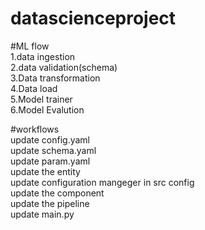 # datascienceproject


#ML flow       
1.data ingestion            
2.data validation(schema)                     
3.Data transformation                       
4.Data load                               
5.Model trainer                           
6.Model Evalution                             


#workflows                                 
update config.yaml                       
update schema.yaml                   
update param.yaml                     
update the entity                    
update configuration mangeger in src config                   
update the component                                          
update the pipeline                                          
update main.py                                                 
